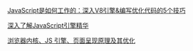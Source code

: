 [JavaScript是如何工作的：深入V8引擎&编写优化代码的5个技巧](https://zhuanlan.zhihu.com/p/57898561)


[深入了解JavaScript引擎精华](https://mp.weixin.qq.com/s/3Nnvnl7QLbHI7CPb-H3pMQ)


[浏览器内核、JS 引擎、页面呈现原理及其优化](https://www.zybuluo.com/yangfch3/note/671516)
